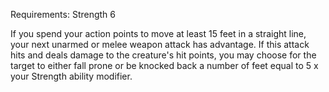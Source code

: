 Requirements: Strength 6

If you spend your action points to move at least 15 feet in a straight line, your next unarmed or melee weapon attack has advantage. If this attack hits and deals damage to the creature's hit points, you may choose for the target to either fall prone or be knocked back a number of feet equal to 5 x your Strength ability modifier.
